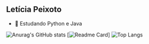 ## Letícia Peixoto



- 🌱 Estudando Python e Java 


![Anurag's GitHub stats](https://github-readme-stats.vercel.app/api?username=leticiapzs&show_icons=true&theme=nord)
[![Readme Card](https://github-readme-stats.vercel.app/api/pin/?username=leticiapzs&repo=github-readme-stats)]
![Top Langs](https://github-readme-stats.vercel.app/api/top-langs/?username=leticiapzs&layout=compact)

